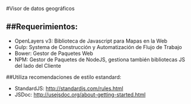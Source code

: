 #Visor de datos geográficos

##Requerimientos:
-----------------

- OpenLayers v3: Biblioteca de Javascript para Mapas en la Web
- Gulp: Systema de Construcción y Automatización de Flujo de Trabajo
- Bower: Gestor de Paquetes Web
- NPM: Gestor de Paquetes de NodeJS, gestiona también bibliotecas JS del lado del Cliente

##Utiliza recomendaciones de estilo estandard:

- StandardJS: http://standardjs.com/rules.html
- JSDoc: http://usejsdoc.org/about-getting-started.html
